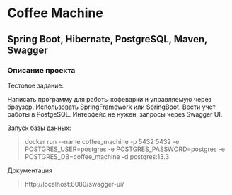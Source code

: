 # Coffee Machine

## Spring Boot, Hibernate, PostgreSQL, Maven, Swagger

### Описание проекта

Тестовое задание:

Написать программу для работы кофеварки и управляемую через браузер.
Использовать SpringFramework или SpringBoot.
Вести учет работы в PostgeSQL.
Интерфейс не нужен, запросы через Swagger UI.

Запуск базы данных: 
> docker run --name coffee_machine -p 5432:5432 -e POSTGRES_USER=postgres -e POSTGRES_PASSWORD=postgres -e POSTGRES_DB=coffee_machine -d postgres:13.3

Документация 
> http://localhost:8080/swagger-ui/
